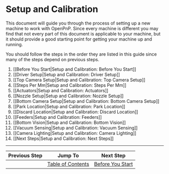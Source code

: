 # Setup and Calibration

This document will guide you through the process of setting up a new machine to work with OpenPnP. Since every machine is different you may find that not every part of this document is applicable to your machine, but it should provide a good starting point for getting your machine up and running.

You should follow the steps in the order they are listed in this guide since many of the steps depend on previous steps.

1. [[Before You Start|Setup and Calibration: Before You Start]]
2. [[Driver Setup|Setup and Calibration: Driver Setup]]
3. [[Top Camera Setup|Setup and Calibration: Top Camera Setup]]
4. [[Steps Per Mm|Setup and Calibration: Steps Per Mm]]
5. [[Actuators|Setup and Calibration: Actuators]]
6. [[Nozzle Setup|Setup and Calibration: Nozzle Setup]]
7. [[Bottom Camera Setup|Setup and Calibration: Bottom Camera Setup]]
8. [[Park Location|Setup and Calibration: Park Location]]
9. [[Discard Location|Setup and Calibration: Discard Location]]
10. [[Feeders|Setup and Calibration: Feeders]]
11. [[Bottom Vision|Setup and Calibration: Bottom Vision]]
12. [[Vacuum Sensing|Setup and Calibration: Vacuum Sensing]]
13. [[Camera Lighting|Setup and Calibration: Camera Lighting]]
14. [[Next Steps|Setup and Calibration: Next Steps]]

***

| Previous Step                 | Jump To                 | Next Step                                   |
| ----------------------------- | ----------------------- | ------------------------------------------- |
| | [Table of Contents](https://github.com/openpnp/openpnp/wiki/Setup-and-Calibration) | [Before You Start](https://github.com/openpnp/openpnp/wiki/Setup-and-Calibration%3A-Before-You-Start) |